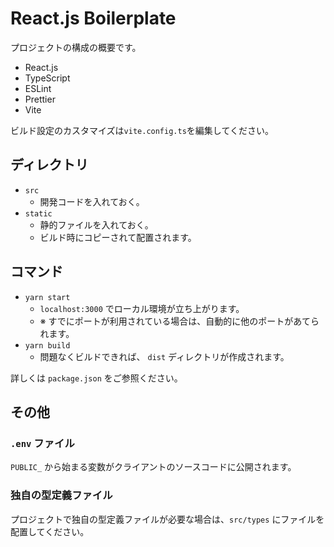 # React.js Boilerplate

プロジェクトの構成の概要です。

- React.js
- TypeScript
- ESLint
- Prettier
- Vite

ビルド設定のカスタマイズは`vite.config.ts`を編集してください。

## ディレクトリ

- `src`
  - 開発コードを入れておく。
- `static`
  - 静的ファイルを入れておく。
  - ビルド時にコピーされて配置されます。

## コマンド

- `yarn start`
  - `localhost:3000` でローカル環境が立ち上がります。
  - ※ すでにポートが利用されている場合は、自動的に他のポートがあてられます。
- `yarn build`
  - 問題なくビルドできれば、 `dist` ディレクトリが作成されます。

詳しくは `package.json` をご参照ください。

## その他

### `.env` ファイル

`PUBLIC_` から始まる変数がクライアントのソースコードに公開されます。

### 独自の型定義ファイル

プロジェクトで独自の型定義ファイルが必要な場合は、`src/types` にファイルを配置してください。
